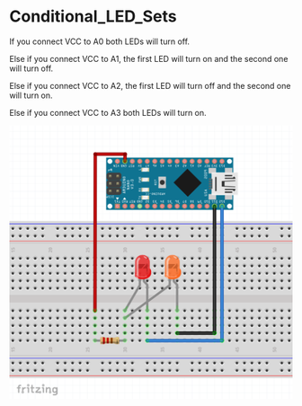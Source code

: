 # Conditional_LED_Sets

If you connect VCC to A0 both LEDs will turn off.

Else if you connect VCC to A1, the first LED will turn on and the second one will turn off.

Else if you connect VCC to A2, the first LED will turn off and the second one will turn on.

Else if you connect VCC to A3 both LEDs will turn on.


![breadboard view](Conditional_LED_Sets.png)
